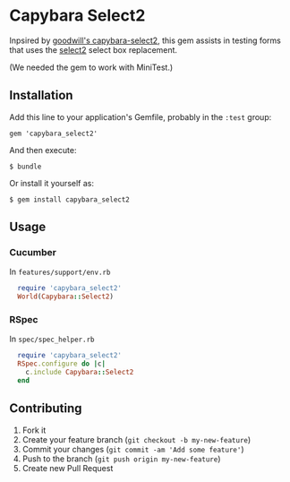 # Capybara Select2

Inpsired by [goodwill's capybara-select2](https://github.com/goodwill/capybara-select2), this gem assists in testing forms that uses the [select2](http://ivaynberg.github.io/select2/) select box replacement.

(We needed the gem to work with MiniTest.)

## Installation

Add this line to your application's Gemfile, probably in the `:test` group:

    gem 'capybara_select2'

And then execute:

    $ bundle

Or install it yourself as:

    $ gem install capybara_select2

## Usage

### Cucumber

In `features/support/env.rb`

```ruby
  require 'capybara_select2'
  World(Capybara::Select2)
```

### RSpec

In `spec/spec_helper.rb`

```ruby
  require 'capybara_select2'
  RSpec.configure do |c|
    c.include Capybara::Select2
  end
```

## Contributing

1. Fork it
2. Create your feature branch (`git checkout -b my-new-feature`)
3. Commit your changes (`git commit -am 'Add some feature'`)
4. Push to the branch (`git push origin my-new-feature`)
5. Create new Pull Request

